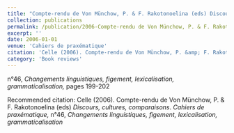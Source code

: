 ```yaml
---
title: "Compte-rendu de Von Münchow, P. & F. Rakotonoelina (eds) Discours, cultures, comparaisons"
collection: publications
permalink: /publication/2006-Compte-rendu de Von Münchow, P. & F. Rakotonoelina (eds) Discours, cultures, comparaisons
excerpt: ''
date: 2006-01-01
venue: 'Cahiers de praxématique'
citation: 'Celle (2006). Compte-rendu de Von Münchow, P. &amp; F. Rakotonoelina (eds) <i>Discours, cultures, comparaisons</i>. <i>Cahiers de praxématique,</i> n°46, <i>Changements linguistiques, figement, lexicalisation, grammaticalisation</i>'
category: 'Book reviews'
---
```

n°46, <i>Changements linguistiques, figement, lexicalisation, grammaticalisation,</i> pages 199-202

Recommended citation: Celle (2006). Compte-rendu de Von Münchow, P. & F. Rakotonoelina (eds) <i>Discours, cultures, comparaisons</i>. <i>Cahiers de praxématique,</i> n°46, <i>Changements linguistiques, figement, lexicalisation, grammaticalisation</i>